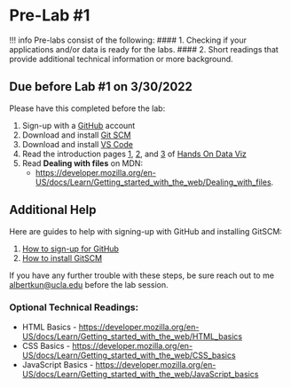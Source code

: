 # Pre-Lab #1

!!! info
    Pre-labs consist of the following:
    #### 1. Checking if your applications and/or data is ready for the labs.
    #### 2. Short readings that provide additional technical information or more background.

## Due before Lab #1 on 3/30/2022

Please have this completed before the lab:

1. Sign-up with a [GitHub](https://github.com/) account
2. Download and install [Git SCM](https://git-scm.com/)
3. Download and install [VS Code](https://code.visualstudio.com/)
4. Read the introduction pages [1](https://handsondataviz.org/introduction.html), [2](https://handsondataviz.org/believe.html), and [3](https://handsondataviz.org/shades.html) of [Hands On Data Viz](https://handsondataviz.org/introduction.html)
5. Read **Dealing with files** on MDN: 
   - https://developer.mozilla.org/en-US/docs/Learn/Getting_started_with_the_web/Dealing_with_files.

## Additional Help

Here are guides to help with signing-up with GitHub and installing GitSCM:

1. [How to sign-up for GitHub](../../help/github_sign_up.md)
2. [How to install GitSCM](../../help/gitscm.md)

If you have any further trouble with these steps, be sure reach out to me [albertkun@ucla.edu](mailto:albertkun@ucla.edu) before the lab session.

### Optional Technical Readings:
- HTML Basics - https://developer.mozilla.org/en-US/docs/Learn/Getting_started_with_the_web/HTML_basics
- CSS Basics - https://developer.mozilla.org/en-US/docs/Learn/Getting_started_with_the_web/CSS_basics
- JavaScript Basics - https://developer.mozilla.org/en-US/docs/Learn/Getting_started_with_the_web/JavaScript_basics